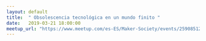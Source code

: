 ```yaml
---
layout: default
title:  " Obsolescencia tecnológica en un mundo finito "
date:   2019-03-21 18:00:00
meetup_url: "https://www.meetup.com/es-ES/Maker-Society/events/259085128/"
---
```

